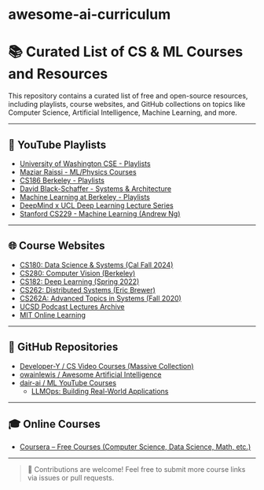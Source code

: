 # awesome-ai-curriculum


# 📚 Curated List of CS & ML Courses and Resources

This repository contains a curated list of free and open-source resources, including playlists, course websites, and GitHub collections on topics like Computer Science, Artificial Intelligence, Machine Learning, and more.

---

## 🎥 YouTube Playlists

- [University of Washington CSE - Playlists](https://www.youtube.com/@uwcse/playlists)
- [Maziar Raissi - ML/Physics Courses](https://www.youtube.com/@maziarraissi3569/playlists)
- [CS186 Berkeley - Playlists](https://www.youtube.com/@CS186Berkeley/playlists)
- [David Black-Schaffer - Systems & Architecture](https://www.youtube.com/@davidblack-schaffer219/playlists)
- [Machine Learning at Berkeley - Playlists](https://www.youtube.com/@machinelearningatberkeley8868/playlists)
- [DeepMind x UCL Deep Learning Lecture Series](https://www.youtube.com/playlist?list=PL_iWQOsE6TfVmKkQHucjPAoRtIJYt8a5A)
- [Stanford CS229 - Machine Learning (Andrew Ng)](https://www.youtube.com/playlist?list=PLhMnuBfGeCDM8pXLpqib90mDFJI-e1lpk)

---

## 🌐 Course Websites

- [CS180: Data Science & Systems (Cal Fall 2024)](https://cal-cs180.github.io/fa24/)
- [CS280: Computer Vision (Berkeley)](https://cs280-berkeley.github.io/)
- [CS182: Deep Learning (Spring 2022)](https://cs182sp22.github.io/)
- [CS262: Distributed Systems (Eric Brewer)](https://people.eecs.berkeley.edu/~brewer/cs262/)
- [CS262A: Advanced Topics in Systems (Fall 2020)](https://ucbrise.github.io/cs262a-fall2020/)
- [UCSD Podcast Lectures Archive](https://podcast.ucsd.edu/#pastcourses)
- [MIT Online Learning](https://learn.mit.edu/)

---

## 🧠 GitHub Repositories

- [Developer-Y / CS Video Courses (Massive Collection)](https://github.com/Developer-Y/cs-video-courses?tab=readme-ov-file#artificial-intelligence)
- [owainlewis / Awesome Artificial Intelligence](https://github.com/owainlewis/awesome-artificial-intelligence?tab=readme-ov-file#courses)
- [dair-ai / ML YouTube Courses](https://github.com/dair-ai/ML-YouTube-Courses)
  - [LLMOps: Building Real-World Applications](https://github.com/dair-ai/ML-YouTube-Courses?tab=readme-ov-file#llmops-building-real-world-applications-with-large-language-models)

---

## 🎓 Online Courses

- [Coursera – Free Courses (Computer Science, Data Science, Math, etc.)](https://www.coursera.org/courses?query=free&page=3&topic=Computer%20Science&topic=Data%20Science&topic=Math%20and%20Logic&topic=Personal%20Development)

---

> 📌 Contributions are welcome! Feel free to submit more course links via issues or pull requests.

